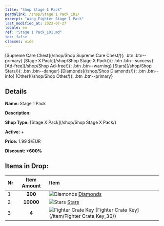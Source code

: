 ```yaml
---
title: "Shop Stage 1 Pack"
permalink: /shop/Stage 1 Pack_101/
excerpt: "Wing Fighter Stage 1 Pack"
last_modified_at: 2023-07-27
locale: en
ref: "Stage 1 Pack_101.md"
toc: false
classes: wide
---
```



  [Supreme Care Chest](/shop/Shop Supreme Care Chest/){: .btn .btn--primary}   [Stage X Pack](/shop/Shop Stage X Pack/){: .btn .btn--success}   [Ad-free](/shop/Shop Ad-free/){: .btn .btn--warning}   [Stars](/shop/Shop Stars/){: .btn .btn--danger}   [Diamonds](/shop/Shop Diamonds/){: .btn .btn--info}   [Other](/shop/Shop Other/){: .btn .btn--primary} 

## Details

 **Name:** Stage 1 Pack 

 **Description:** 

 **Shop Type:** [Stage X Pack](/shop/Shop Stage X Pack/)

 **Active:** + 

 **Price:** 1.99 $/EUR 

 **Discount: +600%** 



## Items in Drop:

  |  Nr | Item Amount  |       Item       |
  |:----|:------------:|:-----------------|
  | 1 | **200**  | ![Diamonds](/images/item/Diamonds_p.png) [Diamonds](/item/Diamonds_15/) | 
  | 2 | **10000**  | ![Stars](/images/item/Stars_p.png) [Stars](/item/Stars_2/) | 
  | 3 | **4**  | ![Fighter Crate Key](/images/item/Fighter_Crate_Key_p.png) [Fighter Crate Key](/item/Fighter Crate Key_30/) | 

